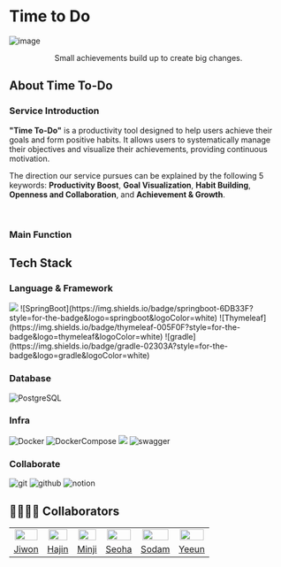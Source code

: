 # Time to Do

![image](https://github.com/user-attachments/assets/b8ccd63b-4991-462c-baeb-31bce72658b5)

<div align="center">Small achievements build up to create big changes.</div>


## About Time To-Do
### Service Introduction
**"Time To-Do"** is a productivity tool designed to help users achieve their goals and form positive habits.
It allows users to systematically manage their objectives and visualize their achievements, providing continuous motivation.

The direction our service pursues can be explained by the following 5 keywords: 
**Productivity Boost**, **Goal Visualization**, **Habit Building**, **Openness and Collaboration**, and **Achievement & Growth**.

<br>

### Main Function



## Tech Stack
### Language & Framework
<img src="https://img.shields.io/badge/java-007396?style=for-the-badge&logo=OpenJDK&logoColor=white">
![SpringBoot](https://img.shields.io/badge/springboot-6DB33F?style=for-the-badge&logo=springboot&logoColor=white)
![Thymeleaf](https://img.shields.io/badge/thymeleaf-005F0F?style=for-the-badge&logo=thymeleaf&logoColor=white)
![gradle](https://img.shields.io/badge/gradle-02303A?style=for-the-badge&logo=gradle&logoColor=white)

### Database
![PostgreSQL](https://img.shields.io/badge/postgresql-4169E1?style=for-the-badge&logo=postgresql&logoColor=white)

### Infra
![Docker](https://img.shields.io/badge/docker-2496ED.svg?style=for-the-badge&logo=docker&logoColor=white)
![DockerCompose](https://img.shields.io/badge/dockercompose-2496ED?style=for-the-badge&logo=dockercompose&logoColor=white)
<img src="https://img.shields.io/badge/GitHub Actions-2088FF?style=for-the-badge&logo=GitHub Actions&logoColor=white">
![swagger](https://img.shields.io/badge/swagger-85EA2D?style=for-the-badge&logo=swagger&logoColor=white)

### Collaborate
![git](https://img.shields.io/badge/git-F05032?style=for-the-badge&logo=git&logoColor=white)
![github](https://img.shields.io/badge/github-181717?style=for-the-badge&logo=github&logoColor=white)
![notion](https://img.shields.io/badge/notion-000000?style=for-the-badge&logo=notion&logoColor=white)


## 👨‍👩‍👧‍👦 Collaborators
<table align="center">
  <tr align="center">
    <td><img src="https://avatars.githubusercontent.com/u/92345780?v=4" style="width:95%;"></td>
    <td><img src="https://avatars.githubusercontent.com/u/156926628?v=4" style="width:95%;"></td>
    <td><img src="https://avatars.githubusercontent.com/u/129071350?v=4" style="width:95%;"></td>
    <td><img src="https://avatars.githubusercontent.com/u/156886769?v=4" style="width:95%;"></td>
    <td><img src="https://avatars.githubusercontent.com/u/129071350?v=4" style="width:95%;"></td>
    <td><img src="https://avatars.githubusercontent.com/u/156886769?v=4" style="width:95%;"></td>
  </tr>

  <tr align="center">
    <td><a href="https://github.com/orieasy1">Jiwon</td>
    <td><a href="https://github.com/hajinki">Hajin</td>
    <td><a href="https://github.com/callmeminji">Minji</td>
    <td><a href="https://github.com/seoha376">Seoha</td>
    <td><a href="https://github.com/sodam2z">Sodam</td>
    <td><a href="https://github.com/yen2i">Yeeun</td>
  </tr>
</table>
